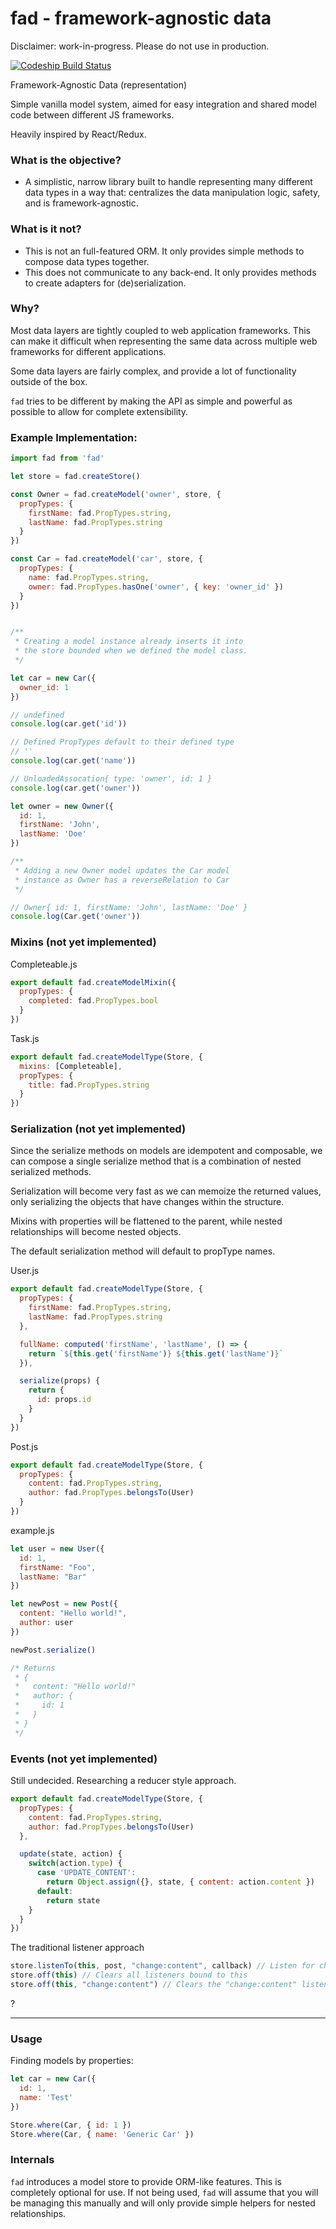 # fad - framework-agnostic data

Disclaimer: work-in-progress. Please do not use in production.

[![Codeship Build Status](https://codeship.com/projects/86061510-0365-0134-078c-16bd53bff421/status?branch=master)](https://codeship.com/projects/153844)


Framework-Agnostic Data (representation)

Simple vanilla model system, aimed for easy integration and shared model code between different JS frameworks.

Heavily inspired by React/Redux.

### What is the objective?

- A simplistic, narrow library built to handle representing many different data types in a
  way that: centralizes the data manipulation logic, safety, and is framework-agnostic.

### What is it not?

- This is not an full-featured ORM. It only provides simple methods to compose data types together.
- This does not communicate to any back-end. It only provides methods to create adapters for (de)serialization.

### Why?

Most data layers are tightly coupled to web application frameworks. This can make it difficult when
representing the same data across multiple web frameworks for different applications.

Some data layers are fairly complex, and provide a lot of functionality outside of the box.

`fad` tries to be different by making the API as simple and powerful as possible to allow for complete extensibility.

### Example Implementation:

```js
import fad from 'fad'

let store = fad.createStore()

const Owner = fad.createModel('owner', store, {
  propTypes: {
    firstName: fad.PropTypes.string,
    lastName: fad.PropTypes.string
  }
})

const Car = fad.createModel('car', store, {
  propTypes: {
    name: fad.PropTypes.string,
    owner: fad.PropTypes.hasOne('owner', { key: 'owner_id' })
  }
})


/**
 * Creating a model instance already inserts it into
 * the store bounded when we defined the model class.
 */

let car = new Car({
  owner_id: 1
})

// undefined
console.log(car.get('id'))

// Defined PropTypes default to their defined type
// ''
console.log(car.get('name'))

// UnloadedAssocation{ type: 'owner', id: 1 }
console.log(car.get('owner'))

let owner = new Owner({
  id: 1,
  firstName: 'John',
  lastName: 'Doe'
})

/**
 * Adding a new Owner model updates the Car model
 * instance as Owner has a reverseRelation to Car
 */

// Owner{ id: 1, firstName: 'John', lastName: 'Doe' }
console.log(Car.get('owner'))
```

### Mixins (not yet implemented)

Completeable.js

```js
export default fad.createModelMixin({
  propTypes: {
    completed: fad.PropTypes.bool
  }
})
```

Task.js

```js
export default fad.createModelType(Store, {
  mixins: [Completeable],
  propTypes: {
    title: fad.PropTypes.string
  }
})
```

### Serialization (not yet implemented)

Since the serialize methods on models are idempotent and composable, we can compose a
single serialize method that is a combination of nested serialized methods.

Serialization will become very fast as we can memoize the returned values, only serializing the objects
that have changes within the structure.

Mixins with properties will be flattened to the parent, while nested relationships will become nested objects.

The default serialization method will default to propType names.

User.js

```js
export default fad.createModelType(Store, {
  propTypes: {
    firstName: fad.PropTypes.string,
    lastName: fad.PropTypes.string
  },

  fullName: computed('firstName', 'lastName', () => {
    return `${this.get('firstName')} ${this.get('lastName')}`
  }),

  serialize(props) {
    return {
      id: props.id
    }
  }
})
```

Post.js

```js
export default fad.createModelType(Store, {
  propTypes: {
    content: fad.PropTypes.string,
    author: fad.PropTypes.belongsTo(User)
  }
})
```

example.js

```js
let user = new User({
  id: 1,
  firstName: "Foo",
  lastName: "Bar"
})

let newPost = new Post({
  content: "Hello world!",
  author: user
})

newPost.serialize()

/* Returns
 * {
 *   content: "Hello world!"
 *   author: {
 *     id: 1
 *   }
 * }
 */

```

### Events (not yet implemented)

Still undecided. Researching a reducer style approach.

```js
export default fad.createModelType(Store, {
  propTypes: {
    content: fad.PropTypes.string,
    author: fad.PropTypes.belongsTo(User)
  },

  update(state, action) {
    switch(action.type) {
      case 'UPDATE_CONTENT':
        return Object.assign({}, state, { content: action.content })
      default:
        return state
    }
  }
})
```

The traditional listener approach

```js
store.listenTo(this, post, "change:content", callback) // Listen for changes on the post content
store.off(this) // Clears all listeners bound to this
store.off(this, "change:content") // Clears the "change:content" listener
```

?

---

### Usage


Finding models by properties:

```js
let car = new Car({
  id: 1,
  name: 'Test'
})

Store.where(Car, { id: 1 })
Store.where(Car, { name: 'Generic Car' })
```

### Internals

`fad` introduces a model store to provide ORM-like features. This is completely optional for use.
If not being used, `fad` will assume that you will be managing this manually and will only provide simple helpers for nested relationships.
